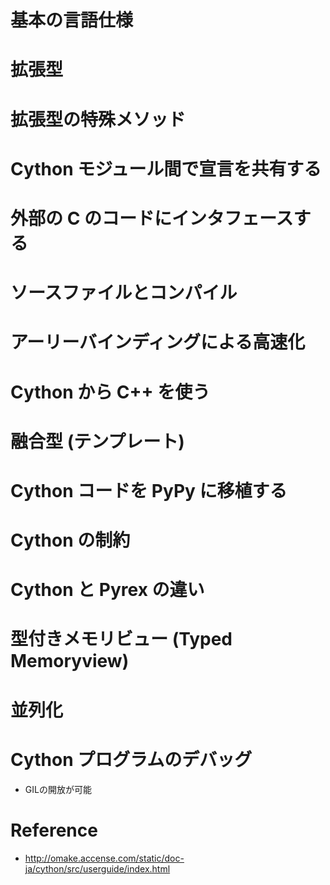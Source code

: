 #  基本の言語仕様

#  拡張型

#  拡張型の特殊メソッド

#  Cython モジュール間で宣言を共有する

#  外部の C のコードにインタフェースする

#  ソースファイルとコンパイル

#  アーリーバインディングによる高速化

#  Cython から C++ を使う

#  融合型 (テンプレート)

#  Cython コードを PyPy に移植する

#  Cython の制約

#  Cython と Pyrex の違い

#  型付きメモリビュー (Typed Memoryview)

#  並列化

#  Cython プログラムのデバッグ
- GILの開放が可能


# Reference
- http://omake.accense.com/static/doc-ja/cython/src/userguide/index.html
